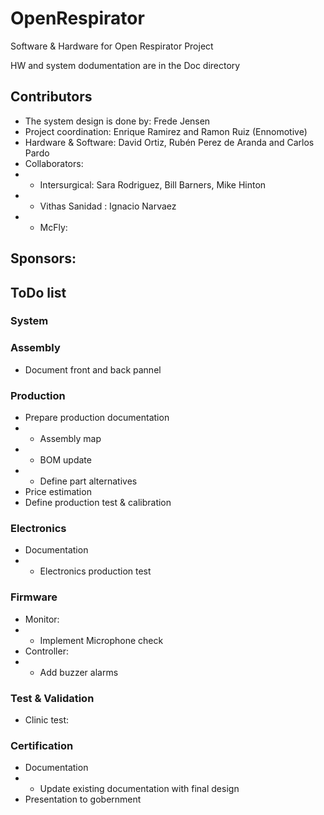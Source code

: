 # OpenRespirator
Software & Hardware for Open Respirator Project <br>

HW and system dodumentation are in the Doc directory <br>

## Contributors
- The system design is done by: Frede Jensen <br>
- Project coordination: Enrique Ramirez and Ramon Ruiz (Ennomotive) <br>
- Hardware & Software: David Ortiz, Rubén Perez de Aranda and Carlos Pardo <br>
- Collaborators: 
- - Intersurgical: Sara Rodriguez, Bill Barners, Mike Hinton <br>
- - Vithas Sanidad : Ignacio Narvaez <br>
- - McFly:
  
## Sponsors: <br>

## ToDo list
### System

### Assembly
- Document front and back pannel
### Production
- Prepare production documentation
- - Assembly map
- - BOM update
- - Define part alternatives
- Price estimation
- Define production test & calibration
### Electronics
- Documentation
- - Electronics production test
### Firmware
- Monitor:
- - Implement Microphone check
- Controller:
- - Add buzzer alarms
### Test & Validation
- Clinic test:
### Certification
- Documentation
- - Update existing documentation with final design
- Presentation to gobernment

